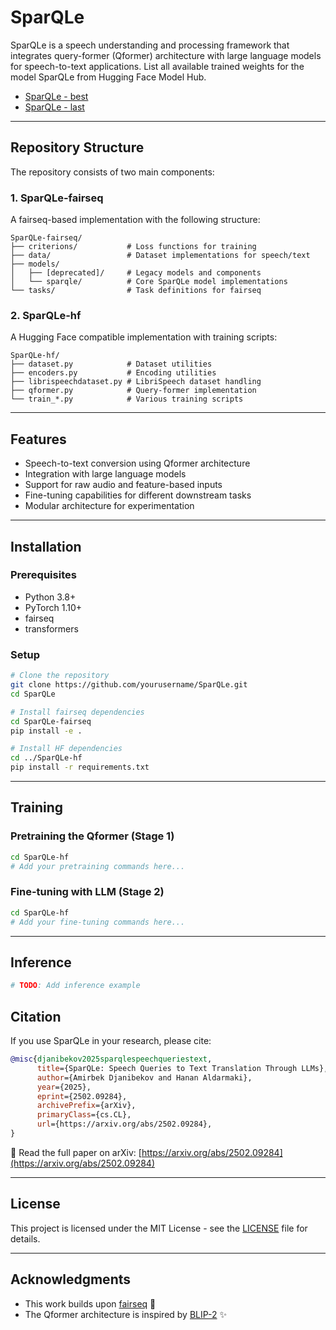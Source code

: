 # SparQLe

SparQLe is a speech understanding and processing framework that integrates query-former (Qformer) architecture with large language models for speech-to-text applications. List all available trained weights for the model SparQLe from Hugging Face Model Hub.
- [SparQLe - best](https://huggingface.co/amupd/SparQLe/blob/main/SparQLe_best.pt)
- [SparQLe - last](https://huggingface.co/amupd/SparQLe/blob/main/SparQLe_last.pt)

---

## Repository Structure

The repository consists of two main components:

### 1. SparQLe-fairseq 

A fairseq-based implementation with the following structure:

```
SparQLe-fairseq/
├── criterions/           # Loss functions for training
├── data/                 # Dataset implementations for speech/text
├── models/
│   ├── [deprecated]/     # Legacy models and components
│   └── sparqle/          # Core SparQLe model implementations
└── tasks/                # Task definitions for fairseq
```

### 2. SparQLe-hf 

A Hugging Face compatible implementation with training scripts:

```
SparQLe-hf/
├── dataset.py            # Dataset utilities
├── encoders.py           # Encoding utilities 
├── librispeechdataset.py # LibriSpeech dataset handling 
├── qformer.py            # Query-former implementation 
└── train_*.py            # Various training scripts
```

---

## Features

- Speech-to-text conversion using Qformer architecture
- Integration with large language models
- Support for raw audio and feature-based inputs
- Fine-tuning capabilities for different downstream tasks
- Modular architecture for experimentation

---

## Installation

### Prerequisites

- Python 3.8+
- PyTorch 1.10+
- fairseq
- transformers

### Setup

```bash
# Clone the repository
git clone https://github.com/yourusername/SparQLe.git
cd SparQLe

# Install fairseq dependencies
cd SparQLe-fairseq
pip install -e .

# Install HF dependencies
cd ../SparQLe-hf
pip install -r requirements.txt
```

---

## Training

### Pretraining the Qformer (Stage 1)

```bash
cd SparQLe-hf
# Add your pretraining commands here...
```

### Fine-tuning with LLM (Stage 2)

```bash
cd SparQLe-hf
# Add your fine-tuning commands here...
```

---

## Inference

```python
# TODO: Add inference example
```

## Citation

If you use SparQLe in your research, please cite:

```bibtex
@misc{djanibekov2025sparqlespeechqueriestext,
      title={SparQLe: Speech Queries to Text Translation Through LLMs},
      author={Amirbek Djanibekov and Hanan Aldarmaki},
      year={2025},
      eprint={2502.09284},
      archivePrefix={arXiv},
      primaryClass={cs.CL},
      url={https://arxiv.org/abs/2502.09284},
}
```

📄 Read the full paper on arXiv: [https://arxiv.org/abs/2502.09284](https://arxiv.org/abs/2502.09284)

---

## License

This project is licensed under the MIT License - see the [LICENSE](LICENSE) file for details.

---

## Acknowledgments

- This work builds upon [fairseq](https://github.com/facebookresearch/fairseq) 💙
- The Qformer architecture is inspired by [BLIP-2](https://github.com/salesforce/BLIP-2) ✨

